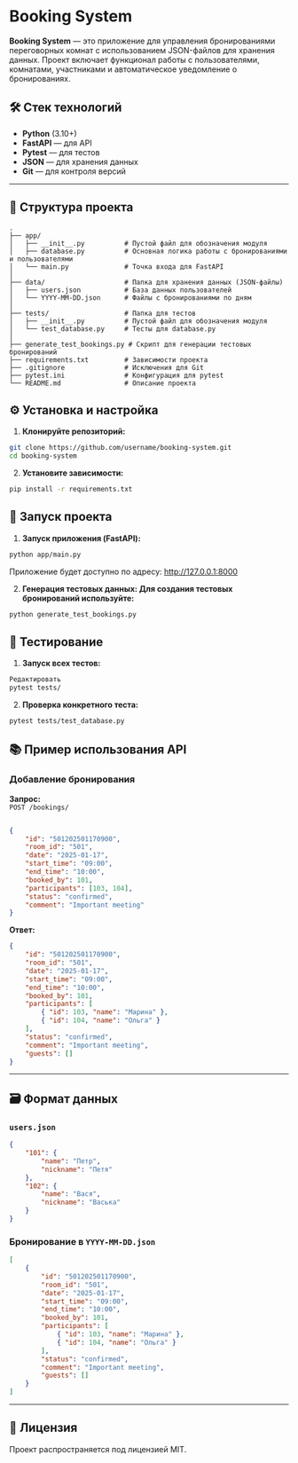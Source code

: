 # Booking System

**Booking System** — это приложение для управления бронированиями переговорных комнат с использованием JSON-файлов для хранения данных. Проект включает функционал работы с пользователями, комнатами, участниками и автоматическое уведомление о бронированиях.

## 🛠 Стек технологий

- **Python** (3.10+)
- **FastAPI** — для API
- **Pytest** — для тестов
- **JSON** — для хранения данных
- **Git** — для контроля версий

---

## 📂 Структура проекта

```plaintext
.
├── app/
│   ├── __init__.py          # Пустой файл для обозначения модуля
│   ├── database.py          # Основная логика работы с бронированиями и пользователями
│   └── main.py              # Точка входа для FastAPI
│
├── data/                    # Папка для хранения данных (JSON-файлы)
│   ├── users.json           # База данных пользователей
│   └── YYYY-MM-DD.json      # Файлы с бронированиями по дням
│
├── tests/                   # Папка для тестов
│   ├── __init__.py          # Пустой файл для обозначения модуля
│   └── test_database.py     # Тесты для database.py
│
├── generate_test_bookings.py # Скрипт для генерации тестовых бронирований
├── requirements.txt         # Зависимости проекта
├── .gitignore               # Исключения для Git
├── pytest.ini               # Конфигурация для pytest
└── README.md                # Описание проекта

```

## ⚙️ Установка и настройка

1. **Клонируйте репозиторий:**

```bash
git clone https://github.com/username/booking-system.git
cd booking-system
```
	
2. **Установите зависимости:**

```bash
pip install -r requirements.txt
```

## 🚀 Запуск проекта


1. **Запуск приложения (FastAPI):**

```bash
python app/main.py
```
Приложение будет доступно по адресу: http://127.0.0.1:8000


2. **Генерация тестовых данных: Для создания тестовых бронирований используйте:**

```bash
python generate_test_bookings.py
```

## 🧪 Тестирование

1. **Запуск всех тестов:**

```bash
Редактировать
pytest tests/
```

2. **Проверка конкретного теста:**

```bash
pytest tests/test_database.py
```

## 📚 Пример использования API

### Добавление бронирования

**Запрос:**  
`POST /bookings/`

```json

{
    "id": "501202501170900",
    "room_id": "501",
    "date": "2025-01-17",
    "start_time": "09:00",
    "end_time": "10:00",
    "booked_by": 101,
    "participants": [103, 104],
    "status": "confirmed",
    "comment": "Important meeting"
}

```

**Ответ:**

```json
{
    "id": "501202501170900",
    "room_id": "501",
    "date": "2025-01-17",
    "start_time": "09:00",
    "end_time": "10:00",
    "booked_by": 101,
    "participants": [
        { "id": 103, "name": "Марина" },
        { "id": 104, "name": "Ольга" }
    ],
    "status": "confirmed",
    "comment": "Important meeting",
    "guests": []
}

```

---

## 🗃 Формат данных

### `users.json`

```json
{
    "101": {
        "name": "Петр",
        "nickname": "Петя"
    },
    "102": {
        "name": "Вася",
        "nickname": "Васька"
    }
}

```

### Бронирование в `YYYY-MM-DD.json`

```json
[
    {
        "id": "501202501170900",
        "room_id": "501",
        "date": "2025-01-17",
        "start_time": "09:00",
        "end_time": "10:00",
        "booked_by": 101,
        "participants": [
            { "id": 103, "name": "Марина" },
            { "id": 104, "name": "Ольга" }
        ],
        "status": "confirmed",
        "comment": "Important meeting",
        "guests": []
    }
]

```

---

## 📄 Лицензия

Проект распространяется под лицензией MIT.


